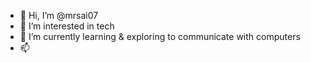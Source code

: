 - 👋 Hi, I’m @mrsai07
- 👀 I’m interested in tech
- 🌱 I’m currently learning & exploring to communicate  with computers
- 📫 

<!---
mrsai07/mrsai07 is a ✨ special ✨ repository because its `README.md` (this file) appears on your GitHub profile.
You can click the Preview link to take a look at your changes.
--->
